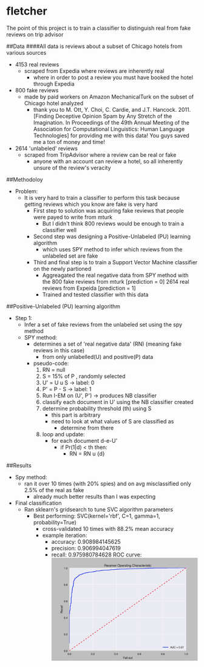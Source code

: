 # fletcher
The point of this project is to train a classifier to distinguish real from fake reviews on trip advisor

##Data
####All data is reviews about a subset of Chicago hotels from various sources
- 4153 real reviews
  - scraped from Expedia where reviews are inherently real
    - where in order to post a review you must have booked the hotel through Expedia
- 800 fake reviews
  - made by paid workers on Amazon MechanicalTurk on the subset of Chicago hotel analyzed
    - thank you to M. Ott, Y. Choi, C. Cardie, and J.T. Hancock. 2011. [Finding Deceptive
      Opinion Spam by Any Stretch of the Imagination. In Proceedings of the 49th
      Annual Meeting of the Association for Computational Linguistics: Human Language
      Technologies] for providing me with this data! You guys saved me a ton of money and time!
- 2614 'unlabeled' reviews
  - scraped from TripAdvisor where a review can be real or fake
    - anyone with an account can review a hotel, so all inherently unsure of the review's veracity

##Methodoloy
- Problem:
  - It is very hard to train a classifier to perform this task because getting reviews which you know are fake is very hard
    - First step to solution was acquiring fake reviews that people were payed to write from mturk
      - But I didn't think 800 reviews would be enough to train a classifier well
    - Second step was designing a Positive-Unlabeled (PU) learning algorithm
      - which uses SPY method to infer which reviews from the unlabeled set are fake
    - Third and final step is to train a Support Vector Machine classifier on the newly partioned
      - Aggreagated the real negative data from SPY method with the 800 fake reviews from mturk [prediction = 0]
                                                                    2614 real reviews from Expeida [prediction = 1]
      - Trained and tested classifier with this data

##Positive-Unlabeled (PU) learning algorithm
- Step 1:
  - Infer a set of fake reviews from the unlabeled set using the spy method
  - SPY method:
    - determines a set of 'real negative data' (RN) (meaning fake reviews in this case)
        - from only unlabelled(U) and positive(P) data
    - pseudo-code:
      1. RN = null
      2. S = 15% of P , randomly selected
      3. U' = U u S  -> label: 0
      4. P' = P - S  -> label: 1
      5. Run I-EM on (U', P') -> produces NB classifier
      6. classify each document in U' using the NB classifier created
      7. determine probability threshold (th) using S
          - this part is arbitrary
          - need to look at what values of S are classified as
              - determine from there
      8. loop and update:
           - for each document d-e-U'
              - if Pr(1|d) < th then:
                  - RN = RN u {d}

##Results
- Spy method:
  - ran it over 10 times (with 20% spies) and on avg misclassified only 2.5% of the real as fake
    - already much better results than I was expecting
- Final classification
  - Ran sklearn's gridsearch to tune SVC algorithm parameters
    - Best performing: SVC(kernel='rbf', C=1, gamma=1, probability=True)
      - cross-validated 10 times with 88.2% mean accuracy
      - example iteration:
        - accuracy: 0.908984145625
        - precision: 0.906994047619
        - recall: 0.975980784628
ROC curve:
![](roc_tuned_svm_w_mturk.JPG)
